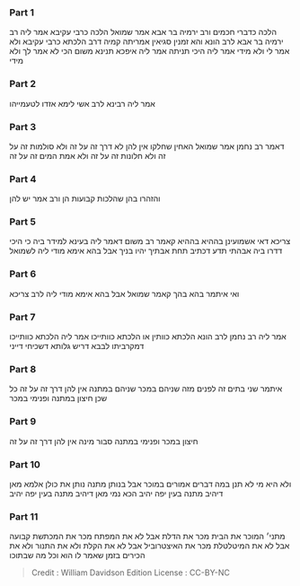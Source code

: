 
### Part 1
הלכה כדברי חכמים ורב ירמיה בר אבא אמר שמואל הלכה כרבי עקיבא אמר ליה רב ירמיה בר אבא לרב הונא והא זמנין סגיאין אמריתה קמיה דרב הלכתא כרבי עקיבא ולא אמר לי ולא מידי אמר ליה היכי תניתה אמר ליה איפכא תנינא משום הכי לא אמר לך ולא מידי

### Part 2
אמר ליה רבינא לרב אשי לימא אזדו לטעמייהו

### Part 3
דאמר רב נחמן אמר שמואל האחין שחלקו אין להן לא דרך זה על זה ולא סולמות זה על זה ולא חלונות זה על זה ולא אמת המים זה על זה

### Part 4
והזהרו בהן שהלכות קבועות הן ורב אמר יש להן

### Part 5
צריכא דאי אשמועינן בההיא בההיא קאמר רב משום דאמר ליה בעינא למידר ביה כי היכי דדרו ביה אבהתי תדע דכתיב תחת אבתיך יהיו בניך אבל בהא אימא מודי ליה לשמואל

### Part 6
ואי איתמר בהא בהך קאמר שמואל אבל בהא אימא מודי ליה לרב צריכא

### Part 7
אמר ליה רב נחמן לרב הונא הלכתא כוותין או הלכתא כוותייכו אמר ליה הלכתא כוותייכו דמקרביתו לבבא דריש גלותא דשכיחי דייני

### Part 8
איתמר שני בתים זה לפנים מזה שניהם במכר שניהם במתנה אין להן דרך זה על זה כל שכן חיצון במתנה ופנימי במכר

### Part 9
חיצון במכר ופנימי במתנה סבור מינה אין להן דרך זה על זה

### Part 10
ולא היא מי לא תנן במה דברים אמורים במוכר אבל בנותן מתנה נותן את כולן אלמא מאן דיהיב מתנה בעין יפה יהיב הכא נמי מאן דיהיב מתנה בעין יפה יהיב

### Part 11
מתני׳ המוכר את הבית מכר את הדלת אבל לא את המפתח מכר את המכתשת קבועה אבל לא את המיטלטלת מכר את האיצטרוביל אבל לא את הקלת ולא את התנור ולא את הכירים בזמן שאמר לו הוא וכל מה שבתוכו 

>Credit : William Davidson Edition
>License : CC-BY-NC